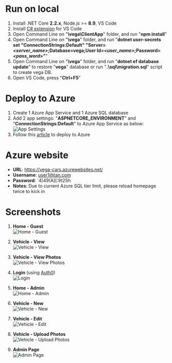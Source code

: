 # Run on local
1. Install .NET Core **2.2.x**, Node.js >= **8.9**, VS Code
2. Install [C# extension](https://marketplace.visualstudio.com/items?itemName=ms-vscode.csharp) for VS Code
3. Open Command Line on "**\vega\ClientApp**" folder, and run "**npm install**"
4. Open Command Line on "**\vega**" folder, and run "**dotnet user-secrets set "ConnectionStrings:Default" "Server=*<server_name>*;Database=vega;User Id=*<user_name>*;Password=*<pass_word>*"**"
5. Open Command Line on "**\vega**" folder, and run "**dotnet ef database update**" to restore "**vega**" database or run "**.\sql\migration.sql**" script to create vega DB.
6. Open VS Code, press "**Ctrl+F5**"
# Deploy to Azure
1. Create 1 Azure App Service and 1 Azure SQL database
2. Add 2 app settings: "**ASPNETCORE_ENVIRONMENT**" and "**ConnectionStrings:Default**" to Azure App Service as below:
![App Settings](https://raw.githubusercontent.com/NhatTanVu/vega/master/_screenshots/Add%20App%20Settings.PNG)
3. Follow this [article](https://docs.microsoft.com/en-us/aspnet/core/tutorials/publish-to-azure-webapp-using-vscode?view=aspnetcore-3.1) to deploy to Azure
# Azure website
* **URL**: https://vega-cars.azurewebsites.net/
* **Username**: user1@tan.com
* **Password**: `4)49(A][:9t2Sh
* **Notes**: Due to current Azure SQL tier limit, please reload homepage twice to kick in
# Screenshots
1. **Home - Guest**\
![Home - Guest](https://raw.githubusercontent.com/NhatTanVu/vega/master/_screenshots/Home%20-%20Guest.PNG?raw=true)

2. **Vehicle - View**\
![Vehicle - View](https://raw.githubusercontent.com/NhatTanVu/vega/master/_screenshots/Vehicle%20-%20View.PNG)

3. **Vehicle - View Photos**\
![Vehicle - View Photos](https://raw.githubusercontent.com/NhatTanVu/vega/master/_screenshots/Vehicle%20-%20View%20Photos.PNG)

4. **Login** (using [Auth0](https://auth0.com/)) \
![Login](https://raw.githubusercontent.com/NhatTanVu/vega/master/_screenshots/Login%20-%20Ath0.PNG)

5. **Home - Admin**\
![Home - Admin](https://raw.githubusercontent.com/NhatTanVu/vega/master/_screenshots/Home%20-%20Admin.PNG)

6. **Vehicle - New**\
![Vehicle - New](https://raw.githubusercontent.com/NhatTanVu/vega/master/_screenshots/Vehicle%20-%20New.PNG)

7. **Vehicle - Edit**\
![Vehicle - Edit](https://raw.githubusercontent.com/NhatTanVu/vega/master/_screenshots/Vehicle%20-%20Edit.PNG)

8. **Vehicle - Upload Photos**\
![Vehicle - Upload Photos](https://raw.githubusercontent.com/NhatTanVu/vega/master/_screenshots/Vehicle%20-%20Upload%20Photos.PNG)

9. **Admin Page**\
![Admin Page](https://raw.githubusercontent.com/NhatTanVu/vega/master/_screenshots/Admin%20Page.PNG)

